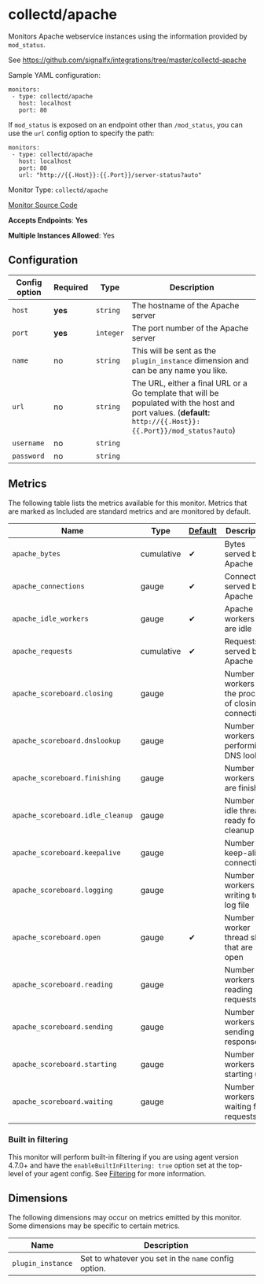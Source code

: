 <!--- GENERATED BY gomplate from scripts/docs/monitor-page.md.tmpl --->

# collectd/apache

Monitors Apache webservice instances using
the information provided by `mod_status`.

See https://github.com/signalfx/integrations/tree/master/collectd-apache

Sample YAML configuration:

```
monitors:
 - type: collectd/apache
   host: localhost
   port: 80
```

If `mod_status` is exposed on an endpoint other than `/mod_status`, you can
use the `url` config option to specify the path:

```
monitors:
 - type: collectd/apache
   host: localhost
   port: 80
   url: "http://{{.Host}}:{{.Port}}/server-status?auto"
```


Monitor Type: `collectd/apache`

[Monitor Source Code](https://github.com/signalfx/signalfx-agent/tree/master/internal/monitors/collectd/apache)

**Accepts Endpoints**: **Yes**

**Multiple Instances Allowed**: Yes

## Configuration

| Config option | Required | Type | Description |
| --- | --- | --- | --- |
| `host` | **yes** | `string` | The hostname of the Apache server |
| `port` | **yes** | `integer` | The port number of the Apache server |
| `name` | no | `string` | This will be sent as the `plugin_instance` dimension and can be any name you like. |
| `url` | no | `string` | The URL, either a final URL or a Go template that will be populated with the host and port values. (**default:** `http://{{.Host}}:{{.Port}}/mod_status?auto`) |
| `username` | no | `string` |  |
| `password` | no | `string` |  |




## Metrics

The following table lists the metrics available for this monitor. Metrics that are marked as Included are standard metrics and are monitored by default.

| Name | Type | [Default](https://docs.signalfx.com/en/latest/admin-guide/usage.html#about-custom-bundled-and-high-resolution-metrics) | Description |
| ---  | ---  | ---    | ---         |
| `apache_bytes` | cumulative | ✔ | Bytes served by Apache |
| `apache_connections` | gauge | ✔ | Connections served by Apache |
| `apache_idle_workers` | gauge | ✔ | Apache workers that are idle |
| `apache_requests` | cumulative | ✔ | Requests served by Apache |
| `apache_scoreboard.closing` | gauge |  | Number of workers in the process of closing connections |
| `apache_scoreboard.dnslookup` | gauge |  | Number of workers performing DNS lookup |
| `apache_scoreboard.finishing` | gauge |  | Number of workers that are finishing |
| `apache_scoreboard.idle_cleanup` | gauge |  | Number of idle threads ready for cleanup |
| `apache_scoreboard.keepalive` | gauge |  | Number of keep-alive connections |
| `apache_scoreboard.logging` | gauge |  | Number of workers writing to log file |
| `apache_scoreboard.open` | gauge | ✔ | Number of worker thread slots that are open |
| `apache_scoreboard.reading` | gauge |  | Number of workers reading requests |
| `apache_scoreboard.sending` | gauge |  | Number of workers sending responses |
| `apache_scoreboard.starting` | gauge |  | Number of workers starting up |
| `apache_scoreboard.waiting` | gauge |  | Number of workers waiting for requests |



### Built in filtering
This monitor will perform built-in filtering if you are using agent version
4.7.0+ and have the `enableBuiltInFiltering: true` option set at the top-level
of your agent config.  See
[Filtering](https://docs.signalfx.com/en/latest/integrations/agent/filtering.html)
for more information.
## Dimensions

The following dimensions may occur on metrics emitted by this monitor.  Some
dimensions may be specific to certain metrics.

| Name | Description |
| ---  | ---         |
| `plugin_instance` | Set to whatever you set in the `name` config option. |



